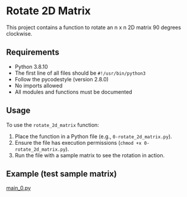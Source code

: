# Rotate 2D Matrix

This project contains a function to rotate an n x n 2D matrix 90 degrees clockwise.

## Requirements

- Python 3.8.10
- The first line of all files should be `#!/usr/bin/python3`
- Follow the pycodestyle (version 2.8.0)
- No imports allowed
- All modules and functions must be documented

## Usage

To use the `rotate_2d_matrix` function:

1. Place the function in a Python file (e.g., `0-rotate_2d_matrix.py`).
2. Ensure the file has execution permissions (`chmod +x 0-rotate_2d_matrix.py`).
3. Run the file with a sample matrix to see the rotation in action.

## Example (test sample matrix)
[main_0.py](./main_0.py)